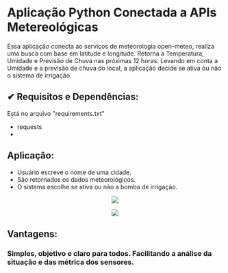 # Aplicação Python Conectada a APIs Metereológicas

Essa aplicação conecta ao serviços de meteorologia open-meteo, realiza uma busca com base em latitude e longitude. 
Retorna a Temperatura, Umidade e Previsão de Chuva nas próximas 12 horas.
Levando em conta a Umidade e a previsão de chuva do local, a aplicação decide se ativa ou não o sistema de irrigação.
  
## ✔ Requisitos e Dependências:

Está no arquivo "requirements.txt"
- requests
- 
## Aplicação:
- Usuário escreve o nome de uma cidade.
- São retornados os dados meteorológicos.
- O sistema escolhe se ativa ou não a bomba de irrigação.

<p align="center">
<img src = "assets/streamlit1.png">
  </p>

<p align="center">
<img src = "assets/streamlit.png">
  </p>

## Vantagens:
### Simples, objetivo e claro para todos. Facilitando a análise da situação e das métrica dos sensores.
